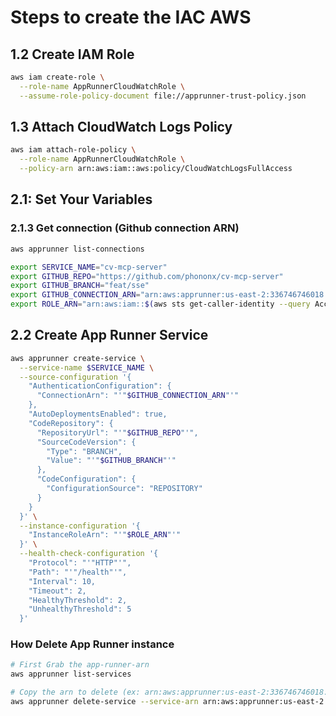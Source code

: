 # Steps to create the IAC AWS

## 1.2 Create IAM Role

```bash
aws iam create-role \
  --role-name AppRunnerCloudWatchRole \
  --assume-role-policy-document file://apprunner-trust-policy.json
```

## 1.3 Attach CloudWatch Logs Policy

```bash
aws iam attach-role-policy \
  --role-name AppRunnerCloudWatchRole \
  --policy-arn arn:aws:iam::aws:policy/CloudWatchLogsFullAccess
```

## 2.1: Set Your Variables

### 2.1.3 Get connection (Github connection ARN)

```bash
aws apprunner list-connections
```

```bash
export SERVICE_NAME="cv-mcp-server"
export GITHUB_REPO="https://github.com/phononx/cv-mcp-server"
export GITHUB_BRANCH="feat/sse"
export GITHUB_CONNECTION_ARN="arn:aws:apprunner:us-east-2:336746746018:connection/GithubPhononX/5346579f49054a59a6e309da4d0e9634"
export ROLE_ARN="arn:aws:iam::$(aws sts get-caller-identity --query Account --output text):role/AppRunnerCloudWatchRole"
```

## 2.2 Create App Runner Service

```bash
aws apprunner create-service \
  --service-name $SERVICE_NAME \
  --source-configuration '{
    "AuthenticationConfiguration": {
      "ConnectionArn": "'"$GITHUB_CONNECTION_ARN"'"
    },
    "AutoDeploymentsEnabled": true,
    "CodeRepository": {
      "RepositoryUrl": "'"$GITHUB_REPO"'",
      "SourceCodeVersion": {
        "Type": "BRANCH",
        "Value": "'"$GITHUB_BRANCH"'"
      },
      "CodeConfiguration": {
        "ConfigurationSource": "REPOSITORY"
      }
    }
  }' \
  --instance-configuration '{
    "InstanceRoleArn": "'"$ROLE_ARN"'"
  }' \
  --health-check-configuration '{
    "Protocol": "'"HTTP"'",
    "Path": "'"/health"'",
    "Interval": 10,
    "Timeout": 2,
    "HealthyThreshold": 2,
    "UnhealthyThreshold": 5
  }'

```

### How Delete App Runner instance

```bash
# First Grab the app-runner-arn
aws apprunner list-services

# Copy the arn to delete (ex: arn:aws:apprunner:us-east-2:336746746018:service/cv-mcp-server/694f13ea1db7457ba88797008302f31b)
aws apprunner delete-service --service-arn arn:aws:apprunner:us-east-2:336746746018:service/cv-mcp-server/694f13ea1db7457ba88797008302f31b

```
